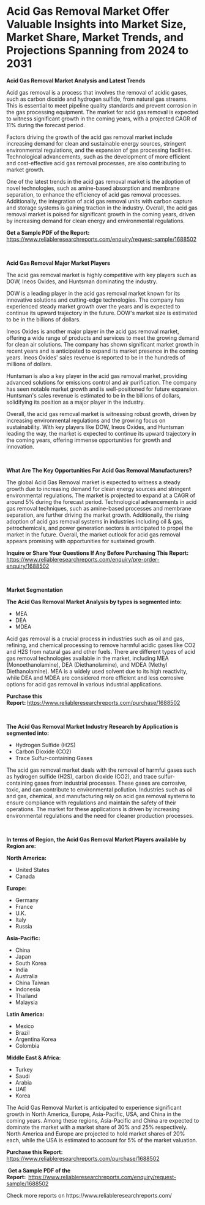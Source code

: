 <p><h1>Acid Gas Removal Market Offer Valuable Insights into Market Size, Market Share, Market Trends, and Projections Spanning from 2024 to 2031</h1></p><p><strong>Acid Gas Removal Market Analysis and Latest Trends</strong></p>
<p><p>Acid gas removal is a process that involves the removal of acidic gases, such as carbon dioxide and hydrogen sulfide, from natural gas streams. This is essential to meet pipeline quality standards and prevent corrosion in the gas processing equipment. The market for acid gas removal is expected to witness significant growth in the coming years, with a projected CAGR of 11% during the forecast period.</p><p>Factors driving the growth of the acid gas removal market include increasing demand for clean and sustainable energy sources, stringent environmental regulations, and the expansion of gas processing facilities. Technological advancements, such as the development of more efficient and cost-effective acid gas removal processes, are also contributing to market growth.</p><p>One of the latest trends in the acid gas removal market is the adoption of novel technologies, such as amine-based absorption and membrane separation, to enhance the efficiency of acid gas removal processes. Additionally, the integration of acid gas removal units with carbon capture and storage systems is gaining traction in the industry. Overall, the acid gas removal market is poised for significant growth in the coming years, driven by increasing demand for clean energy and environmental regulations.</p></p>
<p><strong>Get a Sample PDF of the Report:&nbsp;</strong> <a href="https://www.reliableresearchreports.com/enquiry/request-sample/1688502">https://www.reliableresearchreports.com/enquiry/request-sample/1688502</a></p>
<p>&nbsp;</p>
<p><strong>Acid Gas Removal Major Market Players</strong></p>
<p><p>The acid gas removal market is highly competitive with key players such as DOW, Ineos Oxides, and Huntsman dominating the industry. </p><p>DOW is a leading player in the acid gas removal market known for its innovative solutions and cutting-edge technologies. The company has experienced steady market growth over the years and is expected to continue its upward trajectory in the future. DOW's market size is estimated to be in the billions of dollars.</p><p>Ineos Oxides is another major player in the acid gas removal market, offering a wide range of products and services to meet the growing demand for clean air solutions. The company has shown significant market growth in recent years and is anticipated to expand its market presence in the coming years. Ineos Oxides' sales revenue is reported to be in the hundreds of millions of dollars.</p><p>Huntsman is also a key player in the acid gas removal market, providing advanced solutions for emissions control and air purification. The company has seen notable market growth and is well-positioned for future expansion. Huntsman's sales revenue is estimated to be in the billions of dollars, solidifying its position as a major player in the industry.</p><p>Overall, the acid gas removal market is witnessing robust growth, driven by increasing environmental regulations and the growing focus on sustainability. With key players like DOW, Ineos Oxides, and Huntsman leading the way, the market is expected to continue its upward trajectory in the coming years, offering immense opportunities for growth and innovation.</p></p>
<p>&nbsp;</p>
<p><strong>What Are The Key Opportunities For Acid Gas Removal Manufacturers?</strong></p>
<p><p>The global Acid Gas Removal market is expected to witness a steady growth due to increasing demand for clean energy sources and stringent environmental regulations. The market is projected to expand at a CAGR of around 5% during the forecast period. Technological advancements in acid gas removal techniques, such as amine-based processes and membrane separation, are further driving the market growth. Additionally, the rising adoption of acid gas removal systems in industries including oil & gas, petrochemicals, and power generation sectors is anticipated to propel the market in the future. Overall, the market outlook for acid gas removal appears promising with opportunities for sustained growth.</p></p>
<p><strong>Inquire or Share Your Questions If Any Before Purchasing This Report:</strong> <a href="https://www.reliableresearchreports.com/enquiry/pre-order-enquiry/1688502">https://www.reliableresearchreports.com/enquiry/pre-order-enquiry/1688502</a></p>
<p>&nbsp;</p>
<p><strong>Market Segmentation</strong></p>
<p><strong>The Acid Gas Removal Market Analysis by types is segmented into:</strong></p>
<p><ul><li>MEA</li><li>DEA</li><li>MDEA</li></ul></p>
<p><p>Acid gas removal is a crucial process in industries such as oil and gas, refining, and chemical processing to remove harmful acidic gases like CO2 and H2S from natural gas and other fuels. There are different types of acid gas removal technologies available in the market, including MEA (Monoethanolamine), DEA (Diethanolamine), and MDEA (Methyl Diethanolamine). MEA is a widely used solvent due to its high reactivity, while DEA and MDEA are considered more efficient and less corrosive options for acid gas removal in various industrial applications.</p></p>
<p><strong>Purchase this Report:&nbsp;</strong><a href="https://www.reliableresearchreports.com/purchase/1688502">https://www.reliableresearchreports.com/purchase/1688502</a></p>
<p>&nbsp;</p>
<p><strong>The Acid Gas Removal Market Industry Research by Application is segmented into:</strong></p>
<p><ul><li>Hydrogen Sulfide (H2S)</li><li>Carbon Dioxide (CO2)</li><li>Trace Sulfur-containing Gases</li></ul></p>
<p><p>The acid gas removal market deals with the removal of harmful gases such as hydrogen sulfide (H2S), carbon dioxide (CO2), and trace sulfur-containing gases from industrial processes. These gases are corrosive, toxic, and can contribute to environmental pollution. Industries such as oil and gas, chemical, and manufacturing rely on acid gas removal systems to ensure compliance with regulations and maintain the safety of their operations. The market for these applications is driven by increasing environmental regulations and the need for cleaner production processes.</p></p>
<p>&nbsp;</p>
<p><strong>In terms of Region, the Acid Gas Removal Market Players available by Region are:</strong></p>
<p>
    <p> <strong> North America: </strong>
        <ul>
            <li>United States</li>
            <li>Canada</li>
        </ul>
        </p> 
    <p> <strong> Europe: </strong>
        <ul>
            <li>Germany</li>
            <li>France</li>
            <li>U.K.</li>
            <li>Italy</li>
            <li>Russia</li>
        </ul>
        </p> 
    <p> <strong> Asia-Pacific: </strong>
        <ul>
            <li>China</li>
            <li>Japan</li>
            <li>South Korea</li>
            <li>India</li>
            <li>Australia</li>
            <li>China Taiwan</li>
            <li>Indonesia</li>
            <li>Thailand</li>
            <li>Malaysia</li>
        </ul>
        </p> 
    <p> <strong> Latin America: </strong>
        <ul>
            <li>Mexico</li>
            <li>Brazil</li>
            <li>Argentina Korea</li>
            <li>Colombia</li>
        </ul>
        </p> 
    <p> <strong> Middle East & Africa: </strong>
        <ul>
            <li>Turkey</li>
            <li>Saudi</li>
            <li>Arabia</li>
            <li>UAE</li>
            <li>Korea</li>
        </ul>
    </p>
    </p>
<p><p>The Acid Gas Removal Market is anticipated to experience significant growth in North America, Europe, Asia-Pacific, USA, and China in the coming years. Among these regions, Asia-Pacific and China are expected to dominate the market with a market share of 30% and 25% respectively. North America and Europe are projected to hold market shares of 20% each, while the USA is estimated to account for 5% of the market valuation.</p></p>
<p><strong>Purchase this Report: </strong><a href="https://www.reliableresearchreports.com/purchase/1688502">https://www.reliableresearchreports.com/purchase/1688502</a></p>
<p>&nbsp;<strong>Get a Sample PDF of the Report:&nbsp;&nbsp;</strong><a href="https://www.reliableresearchreports.com/enquiry/request-sample/1688502">https://www.reliableresearchreports.com/enquiry/request-sample/1688502</a></p>
<p><strong></strong></p>
<p>Check more reports on https://www.reliableresearchreports.com/</p>